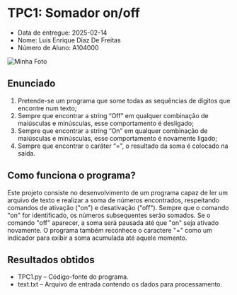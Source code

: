 # TPC1: Somador on/off
- Data de entregue: 2025-02-14
- Nome: Luis Enrique Díaz De Freitas
- Número de Aluno: A104000




![Minha Foto](https://avatars.githubusercontent.com/u/146751915?s=400&u=021c640f21daf0066dc714d7cf1d916fefbd29ea&v=4)

## Enunciado
1. Pretende-se um programa que some todas as sequências de dígitos que encontre num texto;
2. Sempre que encontrar a string “Off” em qualquer combinação de maiúsculas e minúsculas, esse comportamento é desligado;
3. Sempre que encontrar a string “On” em qualquer combinação de maiúsculas e minúsculas, esse comportamento é novamente ligado;
4. Sempre que encontrar o caráter “=”, o resultado da soma é colocado na saída.

## Como funciona o programa?

Este projeto consiste no desenvolvimento de um programa capaz de ler um arquivo de texto e realizar a soma de números encontrados, respeitando comandos de ativação ("on") e desativação ("off"). Sempre que o comando "on" for identificado, os números subsequentes serão somados. Se o comando "off" aparecer, a soma será pausada até que "on" seja ativado novamente. O programa também reconhece o caractere "=" como um indicador para exibir a soma acumulada até aquele momento.

## Resultados obtidos

- TPC1.py – Código-fonte do programa.
- text.txt – Arquivo de entrada contendo os dados para processamento.
